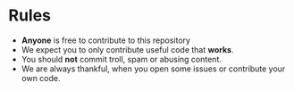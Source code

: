 # Rules
- <b>Anyone</b> is free to contribute to this repository
- We expect you to only contribute useful code that <b>works</b>.
- You should <b>not</b> commit troll, spam or abusing content.
- We are always thankful, when you open some issues or contribute your own code.
